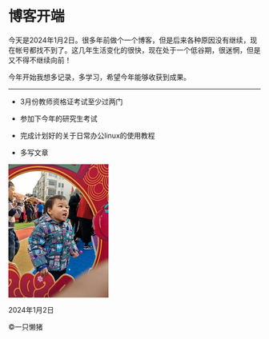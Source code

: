 # 博客开端

今天是2024年1月2日。很多年前做个一个博客，但是后来各种原因没有继续，现在帐号都找不到了。这几年生活变化的很快，现在处于一个低谷期，很迷惘，但是又不得不继续向前！


今年开始我想多记录，多学习，希望今年能够收获到成果。

---
+  3月份教师资格证考试至少过两门

+ 参加下今年的研究生考试

+ 完成计划好的关于日常办公linux的使用教程

+ 多写文章

<p><img src="https://raw.githubusercontent.com/thelazypig123/photos/main/202403.jpg" alt="2024年元旦" align="center"></p>

2024年1月2日

<p>&copy;一只懒猪</p>
